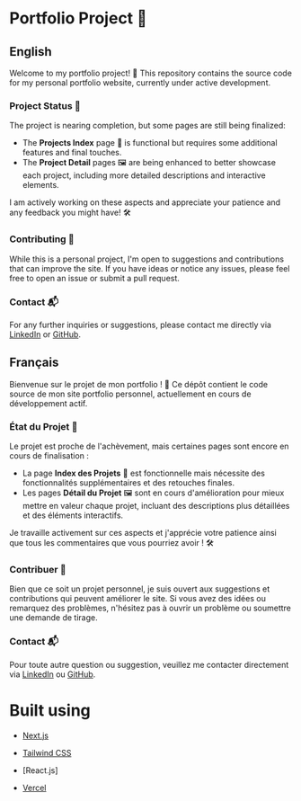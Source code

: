 # Portfolio Project 📂

## English

Welcome to my portfolio project! 🌟 This repository contains the source code for my personal portfolio website, currently under active development.

### Project Status 🚧
The project is nearing completion, but some pages are still being finalized:
- The **Projects Index** page 📃 is functional but requires some additional features and final touches.
- The **Project Detail** pages 🖼 are being enhanced to better showcase each project, including more detailed descriptions and interactive elements.

I am actively working on these aspects and appreciate your patience and any feedback you might have! 🛠️

### Contributing 🤝
While this is a personal project, I'm open to suggestions and contributions that can improve the site. If you have ideas or notice any issues, please feel free to open an issue or submit a pull request.

### Contact 📬
For any further inquiries or suggestions, please contact me directly via [LinkedIn](https://www.linkedin.com/in/your-linkedin) or [GitHub](https://github.com/your-github).

## Français

Bienvenue sur le projet de mon portfolio ! 🌟 Ce dépôt contient le code source de mon site portfolio personnel, actuellement en cours de développement actif.

### État du Projet 🚧
Le projet est proche de l'achèvement, mais certaines pages sont encore en cours de finalisation :
- La page **Index des Projets** 📃 est fonctionnelle mais nécessite des fonctionnalités supplémentaires et des retouches finales.
- Les pages **Détail du Projet** 🖼 sont en cours d'amélioration pour mieux mettre en valeur chaque projet, incluant des descriptions plus détaillées et des éléments interactifs.

Je travaille activement sur ces aspects et j'apprécie votre patience ainsi que tous les commentaires que vous pourriez avoir ! 🛠️

### Contribuer 🤝
Bien que ce soit un projet personnel, je suis ouvert aux suggestions et contributions qui peuvent améliorer le site. Si vous avez des idées ou remarquez des problèmes, n'hésitez pas à ouvrir un problème ou soumettre une demande de tirage.

### Contact 📬
Pour toute autre question ou suggestion, veuillez me contacter directement via [LinkedIn](https://www.linkedin.com/in/your-linkedin) ou [GitHub](https://github.com/your-github).






# Built using

- [Next.js](https://nextjs.org/)
- [Tailwind CSS](https://tailwindcss.com/)
- [React.js]

- [Vercel](https://vercel.com)
